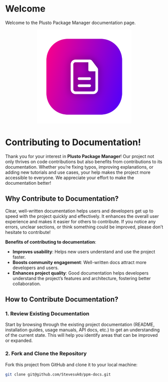 # Welcome

Welcome to the Plusto Package Manager documentation page.

<div style="text-align: center;">
  <img src="/docs/public/favicon.png" width="300" height="300" />
</div>


# Contributing to Documentation!

Thank you for your interest in **Plusto Package Manager**! Our project not only thrives on code contributions but also benefits from contributions to its documentation. Whether you’re fixing typos, improving explanations, or adding new tutorials and use cases, your help makes the project more accessible to everyone. We appreciate your effort to make the documentation better!

## Why Contribute to Documentation?

Clear, well-written documentation helps users and developers get up to speed with the project quickly and effectively. It enhances the overall user experience and makes it easier for others to contribute. If you notice any errors, unclear sections, or think something could be improved, please don’t hesitate to contribute!

**Benefits of contributing to documentation**:
- **Improves usability**: Helps new users understand and use the project faster.
- **Boosts community engagement**: Well-written docs attract more developers and users.
- **Enhances project quality**: Good documentation helps developers understand the project’s features and architecture, fostering better collaboration.

## How to Contribute Documentation?

### 1. Review Existing Documentation

Start by browsing through the existing project documentation (README, installation guides, usage manuals, API docs, etc.) to get an understanding of the current state. This will help you identify areas that can be improved or expanded.

### 2. Fork and Clone the Repository

Fork this project from GitHub and clone it to your local machine:

```bash
git clone git@github.com/Stevesuk0/ppm-docs.git
```
